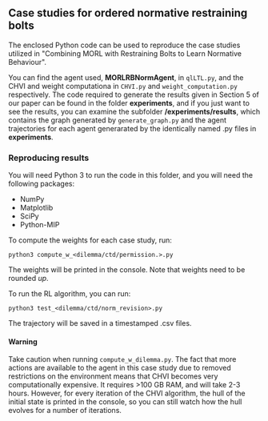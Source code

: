 ## Case studies for ordered normative restraining bolts

The enclosed Python code can be used to reproduce the case studies utilized in "Combining MORL with Restraining Bolts to Learn Normative Behaviour".

You can find the agent used, **MORLRBNormAgent**, in ``qlLTL.py``, and the CHVI and weight computationa in ``CHVI.py`` and ``weight_computation.py`` respectively. The code required to generate the results given in Section 5 of our paper can be found in the folder **experiments**, and if you just want to see the results, you can examine the subfolder **/experiments/results**, which contains the graph generated by ``generate_graph.py`` and the agent trajectories for each agent generarated by the identically named .py files in **experiments**.


### Reproducing results

You will need Python 3 to run the code in this folder, and you will need the following packages:

- NumPy
- Matplotlib
- SciPy
- Python-MIP

To compute the weights for each case study, run:

``python3 compute_w_<dilemma/ctd/permission.>.py``

The weights will be printed in the console. Note that weights need to be rounded *up*.

To run the RL algorithm, you can run:

``python3 test_<dilemma/ctd/norm_revision>.py``

The trajectory will be saved in a timestamped .csv files.


#### Warning

Take caution when running ``compute_w_dilemma.py``. The fact that more actions are available to the agent in this case study due to removed restrictions on the environment means that CHVI becomes very computationally expensive. It requires >100 GB RAM, and will take 2-3 hours. However, for every iteration of the CHVI algorithm, the hull of the initial state is printed in the console, so you can still watch how the hull evolves for a number of iterations.


